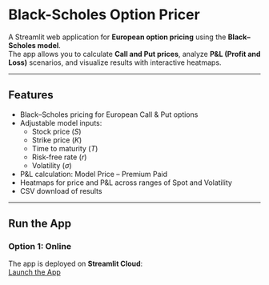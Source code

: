 # Black-Scholes Option Pricer

A Streamlit web application for **European option pricing** using the **Black–Scholes model**.  
The app allows you to calculate **Call and Put prices**, analyze **P&L (Profit and Loss)** scenarios, and visualize results with interactive heatmaps.

---

## Features
- Black–Scholes pricing for European Call & Put options
- Adjustable model inputs:
  - Stock price ($S$)
  - Strike price ($K$)
  - Time to maturity ($T$)
  - Risk-free rate ($r$)
  - Volatility ($\sigma$)
- P&L calculation: Model Price – Premium Paid
- Heatmaps for price and P&L across ranges of Spot and Volatility
- CSV download of results

---

## Run the App

### Option 1: Online
The app is deployed on **Streamlit Cloud**:  
[Launch the App](https://bs-pricer.streamlit.app/)
